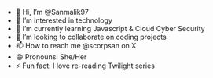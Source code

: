- 👋 Hi, I’m @Sanmalik97
- 👀 I’m interested in technology
- 🌱 I’m currently learning Javascript & Cloud Cyber Security
- 💞️ I’m looking to collaborate on coding projects
- 📫 How to reach me @scorpsan on X
- 😄 Pronouns: She/Her
- ⚡ Fun fact: I love re-reading Twilight series

<!---
Sanmalik97/Sanmalik97 is a ✨ special ✨ repository because its `README.md` (this file) appears on your GitHub profile.
You can click the Preview link to take a look at your changes.
--->
